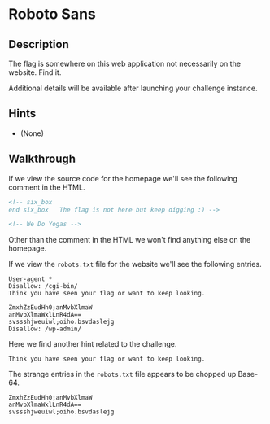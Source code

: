 # Roboto Sans

## Description

The flag is somewhere on this web application not necessarily on the website. Find it.

Additional details will be available after launching your challenge instance.

## Hints

* (None)

## Walkthrough

If we view the source code for the homepage we'll see the following comment in the HTML.

```html
<!-- six_box
end six_box   The flag is not here but keep digging :) -->

<!-- We Do Yogas -->
```

Other than the comment in the HTML we won't find anything else on the homepage.

If we view the ```robots.txt``` file for the website we'll see the following entries.

```
User-agent *
Disallow: /cgi-bin/
Think you have seen your flag or want to keep looking.

ZmxhZzEudHh0;anMvbXlmaW
anMvbXlmaWxlLnR4dA==
svssshjweuiwl;oiho.bsvdaslejg
Disallow: /wp-admin/
```

Here we find another hint related to the challenge.

```
Think you have seen your flag or want to keep looking.
```

The strange entries in the ```robots.txt``` file appears to be chopped up Base-64.

```
ZmxhZzEudHh0;anMvbXlmaW
anMvbXlmaWxlLnR4dA==
svssshjweuiwl;oiho.bsvdaslejg
```
